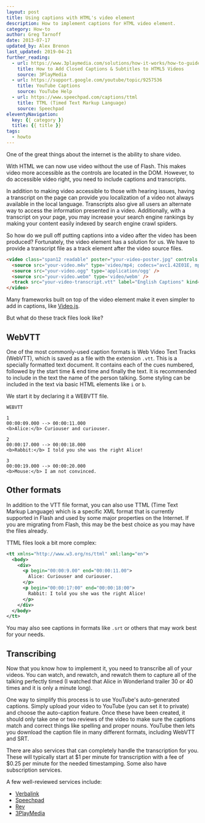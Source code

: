 ```yaml
---
layout: post
title: Using captions with HTML's video element
description: How to implement captions for HTML video element.
category: How-to
author: Greg Tarnoff
date: 2013-07-17
updated_by: Alex Brenon
last_updated: 2019-04-21
further_reading:
  - url: https://www.3playmedia.com/solutions/how-it-works/how-to-guides/html5-video-captioning/
    title: How to Add Closed Captions & Subtitles to HTML5 Videos
    source: 3PlayMedia
  - url: https://support.google.com/youtube/topic/9257536
    title: YouTube Captions
    source: YouTube Help
  - url: https://www.speechpad.com/captions/ttml
    title: TTML (Timed Text Markup Language)
    source: Speechpad
eleventyNavigation:
  key: {{ category }}
  title: {{ title }}
tags:
  - howto
---
```


One of the great things about the internet is the ability to share video.

With HTML we can now use video without the use of Flash. This makes video more accessible as the controls are located in the DOM. However, to do accessible video right, you need to include captions and transcripts.

In addition to making video accessible to those with hearing issues, having a transcript on the page can provide you localization of a video not always available in the local language. Transcripts also give all users an alternate way to access the information presented in a video. Additionally, with a transcript on your page, you may increase your search engine rankings by making your content easily indexed by search engine crawl spiders.

So how do we pull off putting captions into a video after the video has been produced? Fortunately, the video element has a solution for us. We have to provide a transcript file as a track element after the video source files.

```html
<video class="span12 readable" poster="your-video-poster.jpg" controls title="My Movie">
  <source src="your-video.m4v" type='video/mp4; codecs="avc1.42E01E, mp4a.40.2"' />
  <source src="your-video.ogg" type='application/ogg' />
  <source src="your-video.webm" type='video/webm' />
  <track src="your-video-transcript.vtt" label="English Captions" kind="subtitles" srclang="en-us" default />
</video>
```

Many frameworks built on top of the video element make it even simpler to add in captions, like [Video.js](https://videojs.com/).

But what do these track files look like?


## WebVTT

One of the most commonly-used caption formats is Web Video Text Tracks (WebVTT), which is saved as a file with the extension `.vtt`. This is a specially formatted text document. It contains each of the cues numbered, followed by the start time & end time and finally the text. It is recommended to include in the text the name of the person talking. Some styling can be included in the text via basic HTML elements like `i` or `b`.

We start it by declaring it a WEBVTT file.

```
WEBVTT

1
00:00:09.000 --> 00:00:11.000
<b>Alice:</b> Curiouser and curiouser.

2
00:00:17.000 --> 00:00:18.000
<b>Rabbit:</b> I told you she was the right Alice!

3
00:00:19.000 --> 00:00:20.000
<b>Mouse:</b> I am not convinced.
```


## Other formats

In addition to the VTT file format, you can also use TTML (Time Text Markup Language) which is a specific XML format that is currently supported in Flash and used by some major properties on the Internet. If you are migrating from Flash, this may be the best choice as you may have the files already.

TTML files look a bit more complex:

```xml
<tt xmlns="http://www.w3.org/ns/ttml" xml:lang="en">
  <body>
    <div>
      <p begin="00:00:9.00" end="00:00:11.00">
        Alice: Curiouser and curiouser.
      </p>
      <p begin="00:00:17:00" end="00:00:18:00">
        Rabbit: I told you she was the right Alice!
      </p>
    </div>
  </body>
</tt>
```

You may also see captions in formats like `.srt` or others that may work best for your needs.


## Transcribing

Now that you know how to implement it, you need to transcribe all of your videos. You can watch, and rewatch, and rewatch them to capture all of the talking perfectly timed (I watched that Alice in Wonderland trailer 30 or 40 times and it is only a minute long).

One way to simplify this process is to use YouTube's auto-generated captions. Simply upload your video to YouTube (you can set it to private) and choose the auto-caption feature. Once these have been created, it should only take one or two reviews of the video to make sure the captions match and correct things like spelling and proper nouns. YouTube then lets you download the caption file in many different formats, including WebVTT and SRT.

There are also services that can completely handle the transcription for you. These will typically start at $1 per minute for transcription with a fee of $0.25 per minute for the needed timestamping. Some also have subscription services.

A few well-reviewed services include:

- [Verbalink](https://www.verbalink.io/)
- [Speechpad](https://www.speechpad.com/)
- [Rev](https://www.rev.com/transcription)
- [3PlayMedia](https://www.3playmedia.com/)
